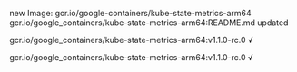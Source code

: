 new Image: gcr.io/google-containers/kube-state-metrics-arm64
gcr.io/google_containers/kube-state-metrics-arm64:README.md updated 

gcr.io/google_containers/kube-state-metrics-arm64:v1.1.0-rc.0 √

gcr.io/google_containers/kube-state-metrics-arm64:v1.1.0-rc.0 √

